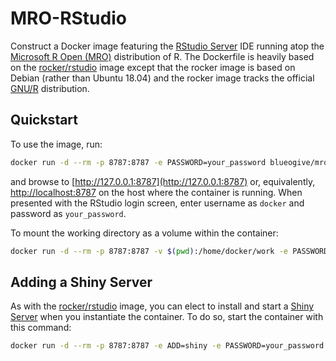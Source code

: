 # MRO-RStudio

Construct a Docker image featuring the
[RStudio Server](https://www.rstudio.com/products/rstudio/) IDE running atop
the [Microsoft R Open (MRO)](https://mran.microsoft.com/open) distribution of R.
The Dockerfile is heavily based on the
[rocker/rstudio](https://hub.docker.com/r/rocker/rstudio) image except that the
rocker image is based on Debian (rather than Ubuntu 18.04) and the rocker
image tracks the official [GNU/R](https://www.r-project.org) distribution.

## Quickstart

To use the image, run:

```bash
docker run -d --rm -p 8787:8787 -e PASSWORD=your_password blueogive/mro-rstudio
```

and browse to [http://127.0.0.1:8787](http://127.0.0.1:8787) or, equivalently,
[http://localhost:8787](http://localhost:8787) on the host where
the container is running. When presented with the RStudio login screen,
enter username as `docker` and password as `your_password`.

To mount the working directory as a volume within the container:

```bash
docker run -d --rm -p 8787:8787 -v $(pwd):/home/docker/work -e PASSWORD=your_password blueogive/mro-rstudio
```

## Adding a Shiny Server

As with the [rocker/rstudio](https://hub.docker.com/r/rocker/rstudio) image,
you can elect to install and start a
[Shiny Server](https://www.rstudio.com/products/shiny/) when you instantiate
the container. To do so, start the container with this command:

```bash
docker run -d --rm -p 8787:8787 -e ADD=shiny -e PASSWORD=your_password blueogive/mro-rstudio
```
